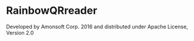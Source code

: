 # RainbowQRreader

Developed by Amonsoft Corp. 2016 and distributed under Apache License, Version 2.0
